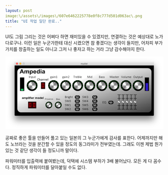 ```yaml
---
layout: post
image:\/assets\/images\/607e6462225778e0f8c777d501d063ac\.png
title: "UI 작업 일단 완료.."
---
```



UI도 그림 그리는 것은 어쩌다 하면 재미있을 수 있겠지만, 연결하는 것은 예상대로 노가다로구나. 이런 일은 누군가한테 대신 시켰으면 참 좋겠다는 생각이 들지만, 어차피 부가가치를 창출하는 일도 아니고 그저 나 좋자고 하는 거라 그냥 감수해야지 한다.






![image](/assets/images/607e6462225778e0f8c777d501d063ac.png)




공짜로 좋은 툴을 만들어 풀고 있는 일본의 그 누군가에게 감사를 표한다. 어제까지만 해도 노브라는 것을 분간할 수 있을 정도의 동그라미가 전부였는데. 그래도 이젠 제법 뭔가 있는 것 같단 생각이 들 정도니까 말이다.




파워미터를 입출력에 붙여봤는데, 덕택에 시스템 부하가 3배 불어났다. 모든 게 다 꼼수다. 정직하게 파워미터를 달아붙일 수도 없다.








